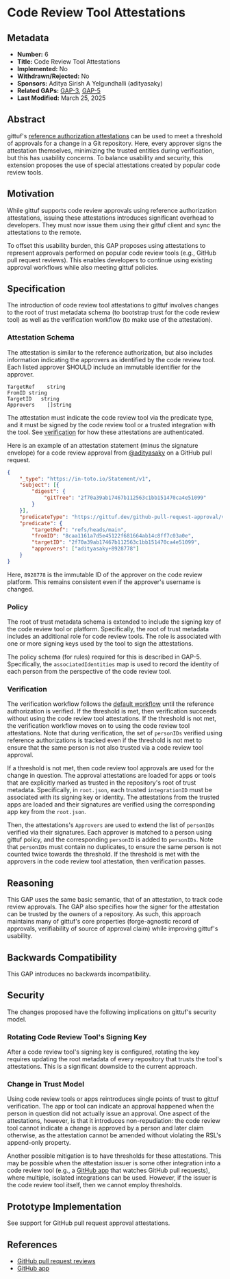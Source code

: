 # Code Review Tool Attestations

## Metadata

* **Number:** 6
* **Title:** Code Review Tool Attestations
* **Implemented:** No
* **Withdrawn/Rejected:** No
* **Sponsors:** Aditya Sirish A Yelgundhalli (adityasaky)
* **Related GAPs:** [GAP-3](/docs/gaps/3/README.md), [GAP-5](/docs/gaps/5/README.md)
* **Last Modified:** March 25, 2025

## Abstract

gittuf's [reference authorization
attestations](/docs/design-document.md#reference-authorization) can be used to
meet a threshold of approvals for a change in a Git repository. Here, every
approver signs the attestation themselves, minimizing the trusted entities
during verification, but this has usability concerns. To balance usability and
security, this extension proposes the use of special attestations created by
popular code review tools.

## Motivation

While gittuf supports code review approvals using reference authorization
attestations, issuing these attestations introduces significant overhead to
developers. They must now issue them using their gittuf client and sync the
attestations to the remote.

To offset this usability burden, this GAP proposes using attestations to
represent approvals performed on popular code review tools (e.g., GitHub pull
request reviews). This enables developers to continue using existing approval
workflows while also meeting gittuf policies.

## Specification

The introduction of code review tool attestations to gittuf involves changes to
the root of trust metadata schema (to bootstrap trust for the code review tool)
as well as the verification workflow (to make use of the attestation).

### Attestation Schema

The attestation is similar to the reference authorization, but also includes
information indicating the approvers as identified by the code review tool. Each
listed approver SHOULD include an immutable identifier for the approver.

```
TargetRef    string
FromID string
TargetID   string
Approvers    []string
```

The attestation must indicate the code review tool via the predicate type, and
it must be signed by the code review tool or a trusted integration with the
tool. See [verification](#verification) for how these attestations are
authenticated.

Here is an example of an attestation statement (minus the signature envelope)
for a code review approval from [@adityasaky](https://github.com/adityasaky) on
a GitHub pull request.

```json
{
    "_type": "https://in-toto.io/Statement/v1",
    "subject": [{
        "digest": {
            "gitTree": "2f70a39ab17467b112563c1bb151470ca4e51099"
        }
    }],
    "predicateType": "https://gittuf.dev/github-pull-request-approval/v0.1",
    "predicate": {
        "targetRef": "refs/heads/main",
        "fromID": "8caa1161a7d5e45122f681664ab14c8ff7c03a0e",
        "targetID": "2f70a39ab17467b112563c1bb151470ca4e51099",
        "approvers": ["adityasaky+8928778"]
    }
}
```

Here, `8928778` is the immutable ID of the approver on the code review platform.
This remains consistent even if the approver's username is changed.

### Policy

The root of trust metadata schema is extended to include the signing key of the
code review tool or platform. Specifically, the root of trust metadata includes
an additional role for code review tools. The role is associated with one or
more signing keys used by the tool to sign the attestations.

The policy schema (for rules) required for this is described in GAP-5.
Specifically, the `associatedIdentities` map is used to record the identity of
each person from the perspective of the code review tool.

### Verification

The verification workflow follows the [default
workflow](/docs/design-document.md#verification-workflow) until the reference
authorization is verified. If the threshold is met, then verification succeeds
without using the code review tool attestations. If the threshold is not met,
the verification workflow moves on to using the code review tool attestations.
Note that during verification, the set of `personIDs` verified using reference
authorizations is tracked even if the threshold is not met to ensure that the
same person is not also trusted via a code review tool approval.

If a threshold is not met, then code review tool approvals are used for the
change in question. The approval attestations are loaded for apps or tools that
are explicitly marked as trusted in the repository's root of trust metadata.
Specifically, in `root.json`, each trusted `integrationID` must be associated
with its signing key or identity. The attestations from the trusted apps are
loaded and their signatures are verified using the corresponding app key from
the `root.json`.

Then, the attestations's `Approvers` are used to extend the list of `personIDs`
verified via their signatures. Each approver is matched to a person using gittuf
policy, and the corresponding `personID` is added to `personIDs`. Note that
`personIDs` must contain no duplicates, to ensure the same person is not counted
twice towards the threshold. If the threshold is met with the approvers in the
code review tool attestation, then verification passes.

## Reasoning

This GAP uses the same basic semantic, that of an attestation, to track code
review approvals. The GAP also specifies how the signer for the attestation can
be trusted by the owners of a repository. As such, this approach maintains many
of gittuf's core properties (forge-agnostic record of approvals, verifiability
of source of approval claim) while improving gittuf's usability.

## Backwards Compatibility

This GAP introduces no backwards incompatibility.

## Security

The changes proposed have the following implications on gittuf's security model.

### Rotating Code Review Tool's Signing Key

After a code review tool's signing key is configured, rotating the key requires
updating the root metadata of every repository that trusts the tool's
attestations. This is a significant downside to the current approach.

### Change in Trust Model

Using code review tools or apps reintroduces single points of trust to gittuf
verification. The app or tool can indicate an approval happened when the person
in question did not actually issue an approval. One aspect of the attestations,
however, is that it introduces non-repudiation: the code review tool cannot
indicate a change is approved by a person and later claim otherwise, as the
attestation cannot be amended without violating the RSL's append-only property.

Another possible mitigation is to have thresholds for these attestations. This
may be possible when the attestation issuer is some other integration into a
code review tool (e.g., a [GitHub app](https://docs.github.com/en/apps/overview)
that watches GitHub pull requests), where multiple, isolated integrations can be
used. However, if the issuer is the code review tool itself, then we cannot
employ thresholds.

## Prototype Implementation

See support for GitHub pull request approval attestations.

## References

* [GitHub pull request reviews](https://docs.github.com/en/pull-requests/collaborating-with-pull-requests/reviewing-changes-in-pull-requests/about-pull-request-reviews)
* [GitHub app](https://docs.github.com/en/apps/overview)
